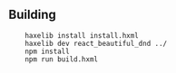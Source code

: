 ## Building
```
	haxelib install install.hxml
	haxelib dev react_beautiful_dnd ../
	npm install
	npm run build.hxml
```